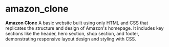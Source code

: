 # amazon_clone
**Amazon Clone**   A basic website built using only HTML and CSS that replicates the structure and design of Amazon's homepage. It includes key sections like the header, hero section, shop section, and footer, demonstrating responsive layout design and styling with CSS.
